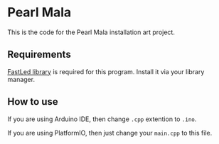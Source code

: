 # Pearl Mala
This is the code for the Pearl Mala installation art project.

## Requirements
[FastLed library](https://github.com/FastLED/FastLED) is required for this program. Install it via your library manager.

## How to use
If you are using Arduino IDE, then change `.cpp` extention to `.ino`.

If you are using PlatformIO, then just change your `main.cpp` to this file.
